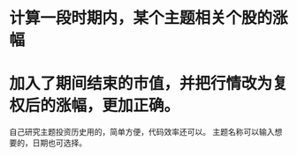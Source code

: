 # 计算一段时期内，某个主题相关个股的涨幅

加入了期间结束的市值，并把行情改为复权后的涨幅，更加正确。
===================
自己研究主题投资历史用的，简单方便，代码效率还可以。
主题名称可以输入想要的，日期也可选择。